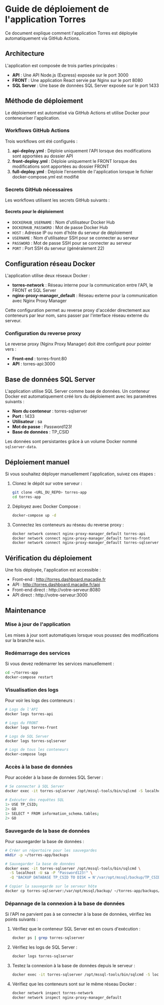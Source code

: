 # Guide de déploiement de l'application Torres

Ce document explique comment l'application Torres est déployée automatiquement via GitHub Actions.

## Architecture

L'application est composée de trois parties principales :
- **API** : Une API Node.js (Express) exposée sur le port 3000
- **FRONT** : Une application React servie par Nginx sur le port 8080
- **SQL Server** : Une base de données SQL Server exposée sur le port 1433

## Méthode de déploiement

Le déploiement est automatisé via GitHub Actions et utilise Docker pour conteneuriser l'application.

### Workflows GitHub Actions

Trois workflows ont été configurés :

1. **api-deploy.yml** : Déploie uniquement l'API lorsque des modifications sont apportées au dossier API
2. **front-deploy.yml** : Déploie uniquement le FRONT lorsque des modifications sont apportées au dossier FRONT
3. **full-deploy.yml** : Déploie l'ensemble de l'application lorsque le fichier docker-compose.yml est modifié

### Secrets GitHub nécessaires

Les workflows utilisent les secrets GitHub suivants :

#### Secrets pour le déploiement
- `DOCKERHUB_USERNAME` : Nom d'utilisateur Docker Hub
- `DOCKERHUB_PASSWORD` : Mot de passe Docker Hub
- `HOST` : Adresse IP ou nom d'hôte du serveur de déploiement
- `USERNAME` : Nom d'utilisateur SSH pour se connecter au serveur
- `PASSWORD` : Mot de passe SSH pour se connecter au serveur
- `PORT` : Port SSH du serveur (généralement 22)

## Configuration réseau Docker

L'application utilise deux réseaux Docker :
- **torres-network** : Réseau interne pour la communication entre l'API, le FRONT et SQL Server
- **nginx-proxy-manager_default** : Réseau externe pour la communication avec Nginx Proxy Manager

Cette configuration permet au reverse proxy d'accéder directement aux conteneurs par leur nom, sans passer par l'interface réseau externe du serveur.

### Configuration du reverse proxy

Le reverse proxy (Nginx Proxy Manager) doit être configuré pour pointer vers :
- **Front-end** : torres-front:80
- **API** : torres-api:3000

## Base de données SQL Server

L'application utilise SQL Server comme base de données. Un conteneur Docker est automatiquement créé lors du déploiement avec les paramètres suivants :

- **Nom du conteneur** : torres-sqlserver
- **Port** : 1433
- **Utilisateur** : sa
- **Mot de passe** : Password123!
- **Base de données** : TP_CSID

Les données sont persistantes grâce à un volume Docker nommé `sqlserver-data`.

## Déploiement manuel

Si vous souhaitez déployer manuellement l'application, suivez ces étapes :

1. Clonez le dépôt sur votre serveur :
   ```bash
   git clone <URL_DU_REPO> torres-app
   cd torres-app
   ```

2. Déployez avec Docker Compose :
   ```bash
   docker-compose up -d
   ```

3. Connectez les conteneurs au réseau du reverse proxy :
   ```bash
   docker network connect nginx-proxy-manager_default torres-api
   docker network connect nginx-proxy-manager_default torres-front
   docker network connect nginx-proxy-manager_default torres-sqlserver
   ```

## Vérification du déploiement

Une fois déployée, l'application est accessible :
- Front-end : http://torres.dashboard.macadie.fr
- API : http://torres.dashboard.macadie.fr/api
- Front-end direct : http://votre-serveur:8080
- API direct : http://votre-serveur:3000

## Maintenance

### Mise à jour de l'application

Les mises à jour sont automatiques lorsque vous poussez des modifications sur la branche `main`.

### Redémarrage des services

Si vous devez redémarrer les services manuellement :
```bash
cd ~/torres-app
docker-compose restart
```

### Visualisation des logs

Pour voir les logs des conteneurs :
```bash
# Logs de l'API
docker logs torres-api

# Logs du FRONT
docker logs torres-front

# Logs de SQL Server
docker logs torres-sqlserver

# Logs de tous les conteneurs
docker-compose logs
```

### Accès à la base de données

Pour accéder à la base de données SQL Server :
```bash
# Se connecter à SQL Server
docker exec -it torres-sqlserver /opt/mssql-tools/bin/sqlcmd -S localhost -U sa -P "Password123!"

# Exécuter des requêtes SQL
1> USE TP_CSID;
2> GO
1> SELECT * FROM information_schema.tables;
2> GO
```

### Sauvegarde de la base de données

Pour sauvegarder la base de données :
```bash
# Créer un répertoire pour les sauvegardes
mkdir -p ~/torres-app/backups

# Sauvegarder la base de données
docker exec -it torres-sqlserver /opt/mssql-tools/bin/sqlcmd \
  -S localhost -U sa -P "Password123!" \
  -Q "BACKUP DATABASE TP_CSID TO DISK = N'/var/opt/mssql/backup/TP_CSID_$(date +%Y%m%d_%H%M%S).bak' WITH NOFORMAT, NOINIT, NAME = 'TP_CSID-Full Database Backup', SKIP, NOREWIND, NOUNLOAD, STATS = 10"

# Copier la sauvegarde sur le serveur hôte
docker cp torres-sqlserver:/var/opt/mssql/backup/ ~/torres-app/backups/
```

### Dépannage de la connexion à la base de données

Si l'API ne parvient pas à se connecter à la base de données, vérifiez les points suivants :

1. Vérifiez que le conteneur SQL Server est en cours d'exécution :
   ```bash
   docker ps | grep torres-sqlserver
   ```

2. Vérifiez les logs de SQL Server :
   ```bash
   docker logs torres-sqlserver
   ```

3. Testez la connexion à la base de données depuis le serveur :
   ```bash
   docker exec -it torres-sqlserver /opt/mssql-tools/bin/sqlcmd -S localhost -U sa -P "Password123!" -Q "SELECT @@VERSION"
   ```

4. Vérifiez que les conteneurs sont sur le même réseau Docker :
   ```bash
   docker network inspect torres-network
   docker network inspect nginx-proxy-manager_default
   ``` 